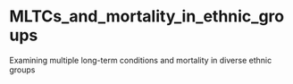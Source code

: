 # MLTCs_and_mortality_in_ethnic_groups
Examining multiple long-term conditions and mortality in diverse ethnic groups
